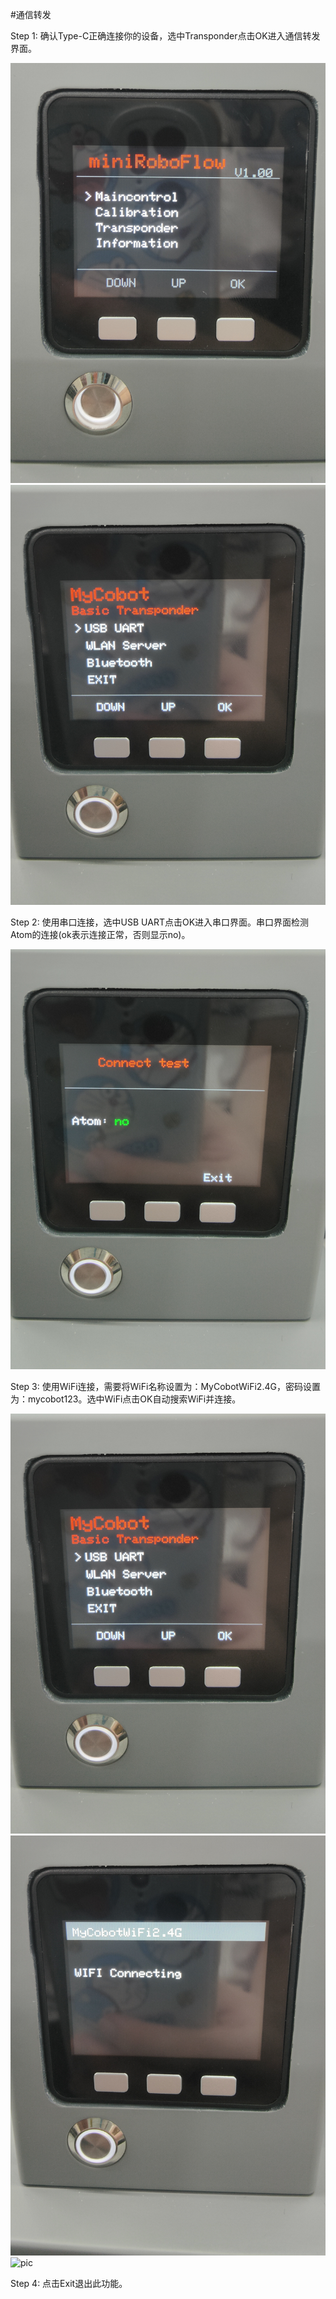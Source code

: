 #通信转发

Step 1: 确认Type-C正确连接你的设备，选中Transponder点击OK进入通信转发界面。

![pic](../resources/main.jpg)
![pic](../resources/transponder.jpg)

Step 2: 使用串口连接，选中USB UART点击OK进入串口界面。串口界面检测Atom的连接(ok表示连接正常，否则显示no)。

![pic](../resources/uart.jpg)

Step 3: 使用WiFi连接，需要将WiFi名称设置为：MyCobotWiFi2.4G，密码设置为：mycobot123。选中WiFi点击OK自动搜索WiFi并连接。

![pic](../resources/transponder.jpg)
![pic](../resources/WiFiconnect.jpg)
![pic](../resources/WiFi.jpg)

Step 4: 点击Exit退出此功能。